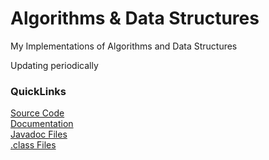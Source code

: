 # Algorithms & Data Structures
My Implementations of Algorithms and Data Structures

Updating periodically

### QuickLinks
[Source Code](/Algorithms/src/my)\
[Documentation](https://htmlpreview.github.io/?https://github.com/JialeHu/Algorithms-DataStructures/blob/master/Algorithms/doc/index.html)\
[Javadoc Files](/Algorithms/doc)\
[.class Files](/Algorithms/bin/my)
